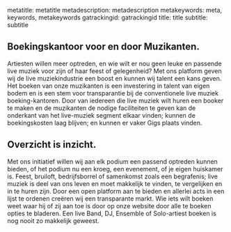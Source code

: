metatitle: metatitle
metadescription: metadescription
metakeywords: meta, keywords, metakeywords
gatrackingid: gatrackingid
title: title
subtitle: subtitle

## Boekingskantoor voor en door Muzikanten.

Artiesten willen meer optreden, en wie wilt er nou geen leuke en passende live muziek voor zijn of haar feest of gelegenheid? Met ons platform geven wij de live muziekindustrie een boost en kunnen wij talent een kans geven. Het boeken van onze muzikanten is een investering in talent van eigen bodem en is een stem voor transparantie bij de conventionele live muziek boeking-kantoren. Door van iedereen die live muziek wilt huren een booker te maken en de muzikanten de nodige faciliteiten te geven kan de onderkant van het live-muziek segment elkaar vinden; kunnen de boekingskosten laag blijven; en kunnen er vaker Gigs plaats vinden.

## Overzicht is inzicht.

Met ons initiatief willen wij aan elk podium een passend optreden kunnen bieden, of het podium nu een kroeg, een evenement, of je eigen huiskamer is. Feest, bruiloft, bedrijfsborrel of samenkomst zoals een begrafenis; live muziek is deel van ons leven en moet makkelijk te vinden, te vergelijken en in te huren zijn. Door een open platform aan te bieden en allerlei acts in een lijst te ordenen creëren wij een transparante markt. Wie iets wilt boeken weet waar hij of zij aan toe
is door op onze website door alle te boeken opties te bladeren. Een live Band, DJ, Ensemble of Solo-artiest boeken is nog nooit zo makkelijk geweest.

